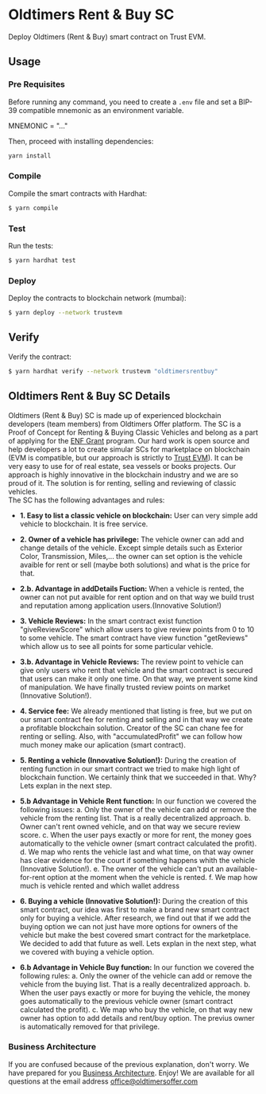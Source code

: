 # Oldtimers Rent & Buy SC

Deploy Oldtimers (Rent & Buy) smart contract on Trust EVM.


## Usage

### Pre Requisites

Before running any command, you need to create a `.env` file and set a BIP-39 compatible mnemonic as an environment
variable.

MNEMONIC = "..."

Then, proceed with installing dependencies:

```sh
yarn install
```

### Compile

Compile the smart contracts with Hardhat:

```sh
$ yarn compile
```


### Test

Run the tests:

```sh
$ yarn hardhat test
```

### Deploy

Deploy the contracts to blockchain network (mumbai):

```sh
$ yarn deploy --network trustevm
```

## Verify

Verify the contract:

```sh
$ yarn hardhat verify --network trustevm "oldtimersrentbuy"
```

## Oldtimers Rent & Buy SC Details

Oldtimers (Rent & Buy) SC is made up of experienced blockchain developers (team members) from Oldtimers Offer platform. The SC is a Proof of Concept for Renting & Buying Classic Vehicles and belong as a part of applying for the [ENF Grant](https://eosnetwork.com/blog/eos-network-foundation-grant-framework-guidelines/) program. Our hard work is open source and help developers a lot to create simular SCs for marketplace on blockchain (EVM is compatible, but our approach is strictly to [Trust EVM](https://trust.one/)). 
It can be very easy to use for of real estate, sea vessels or books projects. Our approach is highly innovative in the blockchain industry and we are so proud of it. The solution is for renting, selling and reviewing of classic vehicles.    
The SC has the following advantages and rules:

-   **1. Easy to list a classic vehicle on blockchain:** User can very simple add vehicle to blockchain. It is free service.

-   **2. Owner of a vehicle has privilege:** The vehicle owner can add and change details of the vehicle. Except simple details such as Exterior Color, Transmission, Miles,... the owner can set option is the vehicle avaible for rent or sell (maybe both solutions) and what is the price for that. 

-   **2.b. Advantage in addDetails Fuction:** When a vehicle is rented, the owner can not put avaible for rent option and on that way we build trust and reputation among application users.(Innovative Solution!)

-   **3. Vehicle Reviews:** In the smart contract exist function "giveReviewScore" which allow users to give review points from 0 to 10 to some vehicle. The smart contract have view function "getReviews" which allow us to see all points for some particular vehicle.

-   **3.b. Advantage in Vehicle Reviews:** The review point to vehicle can give only users who rent that vehicle and the smart contract is secured that users can make it only one time. On that way, we prevent some kind of manipulation. We have finally trusted review points on market (Innovative Solution!). 

-   **4. Service fee:** We already mentioned that listing is free, but we put on our smart contract fee for renting and selling and in that way we create a profitable blockchain solution. Creator of the SC can chane fee for renting or selling. Also, with "accumulatedProfit" we can follow how much money make our aplication (smart contract). 

-   **5. Renting a vehicle (Innovative Solution!):** During the creation of renting function in our smart contract we tried to make high light of blockchain function. We certainly think that we succeeded in that. Why? Lets explan in the next step.

-   **5.b Advantage in Vehicle Rent function:** In our function we covered the following issues:
a. Only the owner of the vehicle can add or remove the vehicle from the renting list. That is a really decentralized approach.
b. Owner can't rent owned vehicle, and on that way we secure review score.
c. When the user pays exactly or more for rent, the money goes automatically to the vehicle owner (smart contract calculated the profit).
d. We map who rents the vehicle last and what time, on that way owner has clear evidence for the court if something happens whith the vehicle (Innovative Solution!).
e. The owner of the vehicle can't put an available-for-rent option at the moment when the vehicle is rented.
f. We map how much is vehicle rented and which wallet address

-   **6. Buying a vehicle (Innovative Solution!):** During the creation of this smart contract, our idea was first to make a brand new smart contract only for buying a vehicle. After research, we find out that if we add the buying option we can not just have more options for owners of the vehicle but make the best covered smart contract for the marketplace. We decided to add that future as well. Lets explan in the next step, what we covered with buying a vehicle option.

-   **6.b Advantage in Vehicle Buy function:** In our function we covered the following rules:
a. Only the owner of the vehicle can add or remove the vehicle from the buying list. That is a really decentralized approach.
b. When the user pays exactly or more for buying the vehicle, the money goes automatically to the previous vehicle owner (smart contract calculated the profit).
c. We map who buy the vehicle, on that way new owner has option to add details and rent/buy option. The previus owner is automatically removed for that privilege.

### Business Architecture

If you are confused because of the previous explanation, don't worry. We have prepared for you [Business Architecture](https://miro.com/app/board/uXjVPq5__rU=/?share_link_id=994333599006). Enjoy! We are available for all questions at the email address office@oldtimersoffer.com


